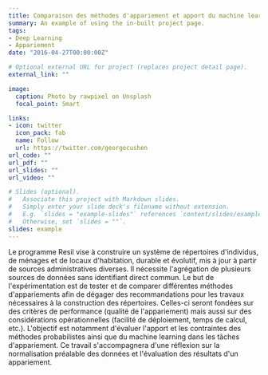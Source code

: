 ```yaml
---
title: Comparaison des méthodes d'appariement et apport du machine learning
summary: An example of using the in-built project page.
tags:
- Deep Learning
- Appariement
date: "2016-04-27T00:00:00Z"

# Optional external URL for project (replaces project detail page).
external_link: ""

image:
  caption: Photo by rawpixel on Unsplash
  focal_point: Smart

links:
- icon: twitter
  icon_pack: fab
  name: Follow
  url: https://twitter.com/georgecushen
url_code: ""
url_pdf: ""
url_slides: ""
url_video: ""

# Slides (optional).
#   Associate this project with Markdown slides.
#   Simply enter your slide deck's filename without extension.
#   E.g. `slides = "example-slides"` references `content/slides/example-slides.md`.
#   Otherwise, set `slides = ""`.
slides: example
---
```

Le programme Resil vise à construire un système de répertoires d'individus, de ménages et de locaux d'habitation, durable et évolutif, mis à jour à partir de sources administratives diverses. Il nécessite l'agrégation de plusieurs sources de données sans identifiant direct commun. Le but de l'expérimentation est de tester et de comparer différentes méthodes d'appariements afin de dégager des recommandations pour les travaux nécessaires à la construction des répertoires. Celles-ci seront fondées sur des critères de performance (qualité de l'appariement) mais aussi sur des considérations opérationnelles (facilité de déploiement, temps de calcul, etc.). L'objectif est notamment d'évaluer l'apport et les contraintes des méthodes probabilistes ainsi que du machine learning dans les tâches d'appariement. Ce travail s'accompagnera d'une réflexion sur la normalisation préalable des données et l'évaluation des résultats d'un appariement.
